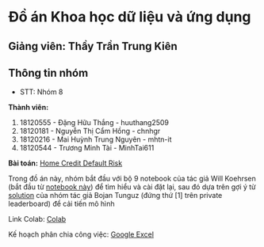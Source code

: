 # Đồ án Khoa học dữ liệu và ứng dụng
## Giảng viên: Thầy Trần Trung Kiên

## Thông tin nhóm
- STT: Nhóm 8

**Thành viên:**
1. 18120555 - Đặng Hữu Thắng - huuthang2509
2. 18120181 - Nguyễn Thị Cẩm Hồng - chnhgr
3. 18120216 - Mai Huỳnh Trung Nguyên - mhtn-it
4. 18120544 - Trương Minh Tài - MinhTai611

**Bài toán:** [Home Credit Default Risk](https://www.kaggle.com/c/home-credit-default-risk/overview)

Trong đồ án này, nhóm bắt đầu với bộ 9 notebook của tác giả Will Koehrsen (bắt đầu từ [notebook này](https://www.kaggle.com/willkoehrsen/start-here-a-gentle-introduction#Introduction:-Home-Credit-Default-Risk-Competition)) để tìm hiểu và cài đặt lại, sau đó dựa trên gợi ý từ [solution](https://www.kaggle.com/c/home-credit-default-risk/discussion/64821) của nhóm tác giả Bojan Tunguz (đứng thứ [1] trên private leaderboard) để cải tiến mô hình

Link Colab: [Colab](https://colab.research.google.com/github/huuthang2509/Applied_DS/blob/main/HomeCredit.ipynb)

Kế hoạch phân chia công việc: [Google Excel](https://docs.google.com/spreadsheets/d/1mzDQTiphrRJDpegYEPeiQmZTkZlN5Qq2nrwYgEuwhTQ/edit?usp=sharing)
